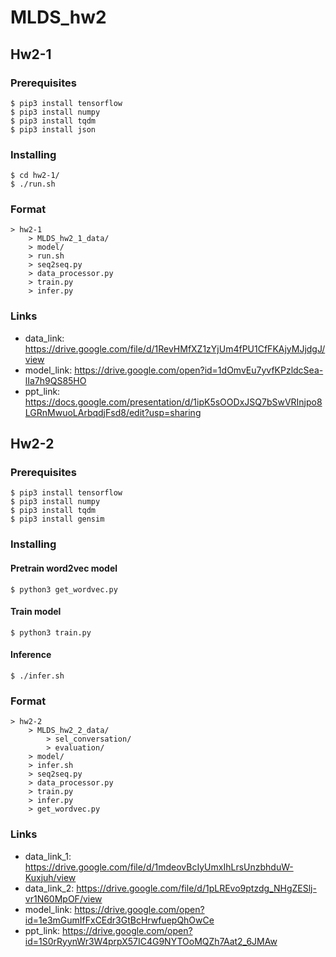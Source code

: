 # MLDS_hw2
## Hw2-1
### Prerequisites
    $ pip3 install tensorflow
    $ pip3 install numpy
    $ pip3 install tqdm
    $ pip3 install json

### Installing
    $ cd hw2-1/
    $ ./run.sh

### Format
    > hw2-1
        > MLDS_hw2_1_data/
        > model/
        > run.sh
        > seq2seq.py
        > data_processor.py
        > train.py
        > infer.py

### Links
* data_link: https://drive.google.com/file/d/1RevHMfXZ1zYjUm4fPU1CfFKAjyMJjdgJ/view
* model_link: https://drive.google.com/open?id=1dOmvEu7yvfKPzldcSea-lIa7h9QS85HO
* ppt_link: https://docs.google.com/presentation/d/1ipK5sOODxJSQ7bSwVRInjpo8LGRnMwuoLArbqdjFsd8/edit?usp=sharing

## Hw2-2
### Prerequisites
    $ pip3 install tensorflow
    $ pip3 install numpy
    $ pip3 install tqdm
	$ pip3 install gensim

### Installing
#### Pretrain word2vec model
	$ python3 get_wordvec.py
#### Train model
	$ python3 train.py
#### Inference
	$ ./infer.sh

### Format
    > hw2-2
        > MLDS_hw2_2_data/
            > sel_conversation/
            > evaluation/
        > model/
        > infer.sh
        > seq2seq.py
        > data_processor.py
        > train.py
        > infer.py
	    > get_wordvec.py

### Links
* data_link_1: https://drive.google.com/file/d/1mdeovBcIyUmxIhLrsUnzbhduW-Kuxjuh/view
* data_link_2: https://drive.google.com/file/d/1pLREvo9ptzdg_NHgZESlj-vr1N60MpOF/view
* model_link: https://drive.google.com/open?id=1e3mGumIfFxCEdr3GtBcHrwfuepQhOwCe
* ppt_link: https://drive.google.com/open?id=1S0rRyynWr3W4prpX57IC4G9NYTOoMQZh7Aat2_6JMAw
